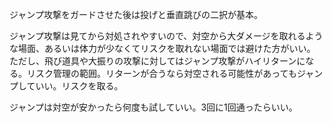 ジャンプ攻撃をガードさせた後は投げと垂直跳びの二択が基本。

ジャンプ攻撃は見てから対処されやすいので、対空から大ダメージを取れるような場面、あるいは体力が少なくてリスクを取れない場面では避けた方がいい。
ただし、飛び道具や大振りの攻撃に対してはジャンプ攻撃がハイリターンになる。リスク管理の範囲。リターンが合うなら対空される可能性があってもジャンプしていい。リスクを取る。

ジャンプは対空が安かったら何度も試していい。3回に1回通ったらいい。
